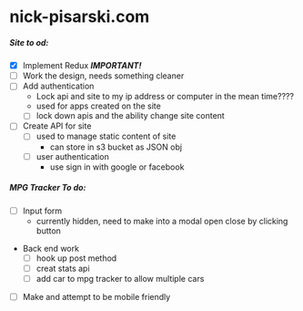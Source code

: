 # nick-pisarski.com

#####  Site to od:

- [x] Implement Redux ***IMPORTANT!***
- [ ] Work the design, needs something cleaner
- [ ] Add authentication
    * Lock api and site to my ip address or computer in the mean time????
    * used for apps created on the site
    - [ ] lock down apis and the ability change site content
- [ ] Create API for site
    - [ ] used to manage static content of site
        * can store in s3 bucket as JSON obj
    - [ ] user authentication
        * use sign in with google or facebook
  
##### MPG Tracker To do:
- [ ] Input form
    * currently hidden, need to make into a modal open close by clicking button
* Back end work
    - [ ] hook up post method
    - [ ] creat stats api
    - [ ] add car to mpg tracker to allow multiple cars
- [ ] Make and attempt to be mobile friendly 
